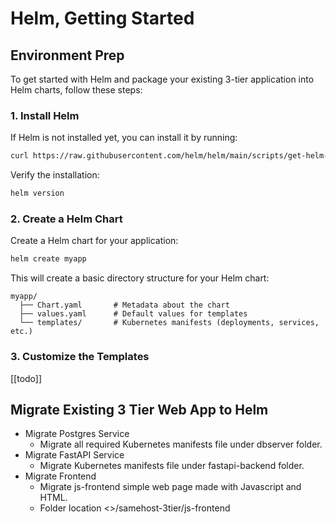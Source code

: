# Helm, Getting Started

## Environment Prep

To get started with Helm and package your existing 3-tier application into Helm charts, follow these steps:

### 1. **Install Helm**
If Helm is not installed yet, you can install it by running:
```bash
curl https://raw.githubusercontent.com/helm/helm/main/scripts/get-helm-3 | bash
```
Verify the installation:
```bash
helm version
```

### 2. **Create a Helm Chart**
Create a Helm chart for your application:
```bash
helm create myapp
```
This will create a basic directory structure for your Helm chart:
```
myapp/
  ├── Chart.yaml       # Metadata about the chart
  ├── values.yaml      # Default values for templates
  └── templates/       # Kubernetes manifests (deployments, services, etc.)
```

### 3. **Customize the Templates**

[[todo]]


## Migrate Existing 3 Tier Web App to Helm

- Migrate Postgres Service
    -  Migrate all required Kubernetes manifests file under dbserver folder.
- Migrate FastAPI Service
    - Migrate Kubernetes manifests file under fastapi-backend folder.
- Migrate Frontend 
    - Migrate js-frontend simple web page made with Javascript and HTML.
    - Folder location <<project root folder>>/samehost-3tier/js-frontend